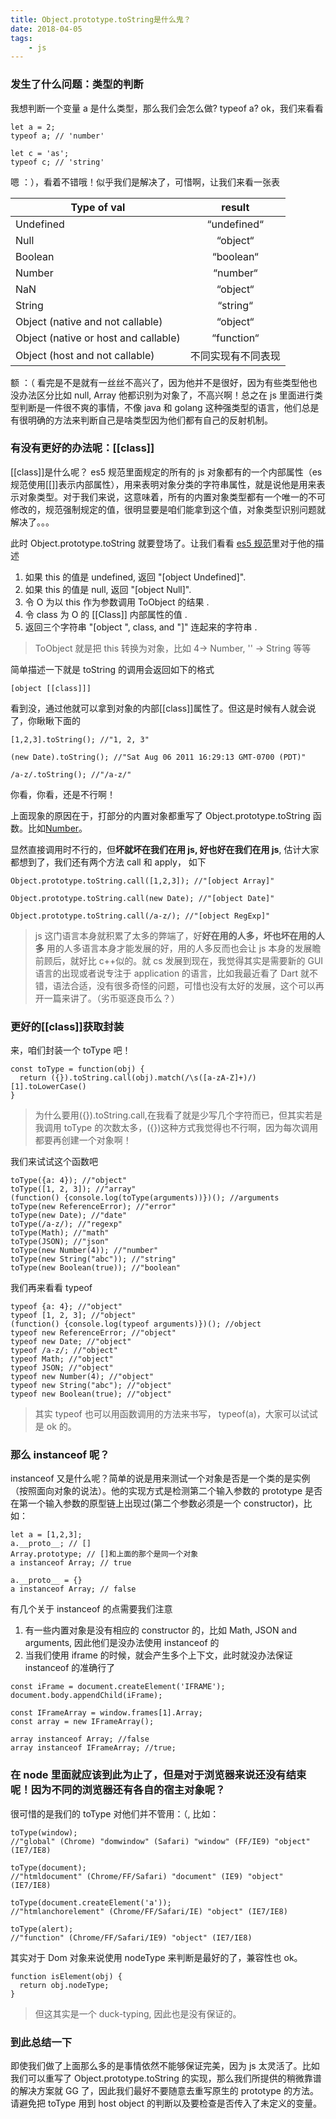 ```yaml
---
title: Object.prototype.toString是什么鬼？
date: 2018-04-05
tags:
    - js
---
```


### 发生了什么问题：类型的判断

我想判断一个变量 a 是什么类型，那么我们会怎么做? typeof a? ok，我们来看看

```
let a = 2;
typeof a; // 'number'

let c = 'as';
typeof c; // 'string'
```

嗯 ：），看着不错哦！似乎我们是解决了，可惜啊，让我们来看一张表

| Type of val                          |       result       |
| ------------------------------------ | :----------------: |
| Undefined                            |    “undefined“     |
| Null                                 |      “object“      |
| Boolean                              |     “boolean“      |
| Number                               |      “number“      |
| NaN                                  |      “object“      |
| String                               |      “string“      |
| Object (native and not callable)     |      “object“      |
| Object (native or host and callable) |     “function“     |
| Object (host and not callable)       | 不同实现有不同表现 |

额 ：（ 看完是不是就有一丝丝不高兴了，因为他并不是很好，因为有些类型他也没办法区分比如 null, Array 他都识别为对象了，不高兴啊！总之在 js 里面进行类型判断是一件很不爽的事情，不像 java 和 golang 这种强类型的语言，他们总是有很明确的方法来判断自己是啥类型因为他们都有自己的反射机制。

### 有没有更好的办法呢：[[class]]

[[class]]是什么呢？ es5 规范里面规定的所有的 js 对象都有的一个内部属性（es 规范使用[[]]表示内部属性），用来表明对象分类的字符串属性，就是说他是用来表示对象类型。对于我们来说，这意味着，所有的内置对象类型都有一个唯一的不可修改的，规范强制规定的值，很明显要是咱们能拿到这个值，对象类型识别问题就解决了。。。

此时 Object.prototype.toString 就要登场了。让我们看看 [es5 规范](http://lzw.me/pages/ecmascript/#304)里对于他的描述

1.  如果 this 的值是 undefined, 返回 "[object Undefined]".
2.  如果 this 的值是 null, 返回 "[object Null]".
3.  令 O 为以 this 作为参数调用 ToObject 的结果 .
4.  令 class 为 O 的 [[Class]] 内部属性的值 .
5.  返回三个字符串 "[object ", class, and "]" 连起来的字符串 .

> ToObject 就是把 this 转换为对象，比如 4-> Number, '' -> String 等等

简单描述一下就是 toString 的调用会返回如下的格式

```
[object [[class]]]
```

看到没，通过他就可以拿到对象的内部[[class]]属性了。但这是时候有人就会说了，你瞅瞅下面的

```
[1,2,3].toString(); //"1, 2, 3"

(new Date).toString(); //"Sat Aug 06 2011 16:29:13 GMT-0700 (PDT)"

/a-z/.toString(); //"/a-z/"
```

你看，你看，还是不行啊！

上面现象的原因在于，打部分的内置对象都重写了 Object.prototype.toString 函数。比如[Number](http://lzw.me/pages/ecmascript/#426)。

显然直接调用时不行的，但**坏就坏在我们在用 js, 好也好在我们在用 js**, 估计大家都想到了，我们还有两个方法 call 和 apply， 如下

```
Object.prototype.toString.call([1,2,3]); //"[object Array]"

Object.prototype.toString.call(new Date); //"[object Date]"

Object.prototype.toString.call(/a-z/); //"[object RegExp]"
```

> js 这门语言本身就积累了太多的弊端了，好**好在用的人多，坏也坏在用的人多** 用的人多语言本身才能发展的好，用的人多反而也会让 js 本身的发展瞻前顾后，就好比 c++似的。就 cs 发展到现在，我觉得其实是需要新的 GUI 语言的出现或者说专注于 application 的语言，比如我最近看了 Dart 就不错，语法合适，没有很多奇怪的问题，可惜也没有太好的发展，这个可以再开一篇来讲了。（劣币驱逐良币么？）

### 更好的[[class]]获取封装

来，咱们封装一个 toType 吧！

```
const toType = function(obj) {
  return ({}).toString.call(obj).match(/\s([a-zA-Z]+)/)[1].toLowerCase()
}
```

> 为什么要用({}).toString.call,在我看了就是少写几个字符而已，但其实若是我调用 toType 的次数太多，({})这种方式我觉得也不行啊，因为每次调用都要再创建一个对象啊！

我们来试试这个函数吧

```
toType({a: 4}); //"object"
toType([1, 2, 3]); //"array"
(function() {console.log(toType(arguments))})(); //arguments
toType(new ReferenceError); //"error"
toType(new Date); //"date"
toType(/a-z/); //"regexp"
toType(Math); //"math"
toType(JSON); //"json"
toType(new Number(4)); //"number"
toType(new String("abc")); //"string"
toType(new Boolean(true)); //"boolean"
```

我们再来看看 typeof

```
typeof {a: 4}; //"object"
typeof [1, 2, 3]; //"object"
(function() {console.log(typeof arguments)})(); //object
typeof new ReferenceError; //"object"
typeof new Date; //"object"
typeof /a-z/; //"object"
typeof Math; //"object"
typeof JSON; //"object"
typeof new Number(4); //"object"
typeof new String("abc"); //"object"
typeof new Boolean(true); //"object"
```

> 其实 typeof 也可以用函数调用的方法来书写， typeof(a)，大家可以试试是 ok 的。

### 那么 instanceof 呢？

instanceof 又是什么呢？简单的说是用来测试一个对象是否是一个类的是实例（按照面向对象的说法）。他的实现方式是检测第二个输入参数的 prototype 是否在第一个输入参数的原型链上出现过(第二个参数必须是一个 constructor)，比如：

```
let a = [1,2,3];
a.__proto__; // []
Array.prototype; // []和上面的那个是同一个对象
a instanceof Array; // true

a.__proto__ = {}
a instanceof Array; // false
```

有几个关于 instanceof 的点需要我们注意

1.  有一些内置对象是没有相应的 constructor 的，比如 Math, JSON and arguments, 因此他们是没办法使用 instanceof 的
2.  当我们使用 iframe 的时候，就会产生多个上下文，此时就没办法保证 instanceof 的准确行了

```
const iFrame = document.createElement('IFRAME');
document.body.appendChild(iFrame);

const IFrameArray = window.frames[1].Array;
const array = new IFrameArray();

array instanceof Array; //false
array instanceof IFrameArray; //true;
```

### 在 node 里面就应该到此为止了，但是对于浏览器来说还没有结束呢！因为不同的浏览器还有各自的宿主对象呢？

很可惜的是我们的 toType 对他们并不管用：（, 比如：

```
toType(window);
//"global" (Chrome) "domwindow" (Safari) "window" (FF/IE9) "object" (IE7/IE8)

toType(document);
//"htmldocument" (Chrome/FF/Safari) "document" (IE9) "object" (IE7/IE8)

toType(document.createElement('a'));
//"htmlanchorelement" (Chrome/FF/Safari/IE) "object" (IE7/IE8)

toType(alert);
//"function" (Chrome/FF/Safari/IE9) "object" (IE7/IE8)
```

其实对于 Dom 对象来说使用 nodeType 来判断是最好的了，兼容性也 ok。

```
function isElement(obj) {
  return obj.nodeType;
}
```

> 但这其实是一个 duck-typing, 因此也是没有保证的。

### 到此总结一下

即使我们做了上面那么多的是事情依然不能够保证完美，因为 js 太灵活了。比如我们可以重写了 Object.prototype.toString 的实现，那么我们所提供的稍微靠谱的解决方案就 GG 了，因此我们最好不要随意去重写原生的 prototype 的方法。请避免把 toType 用到 host object 的判断以及要检查是否传入了未定义的变量。
